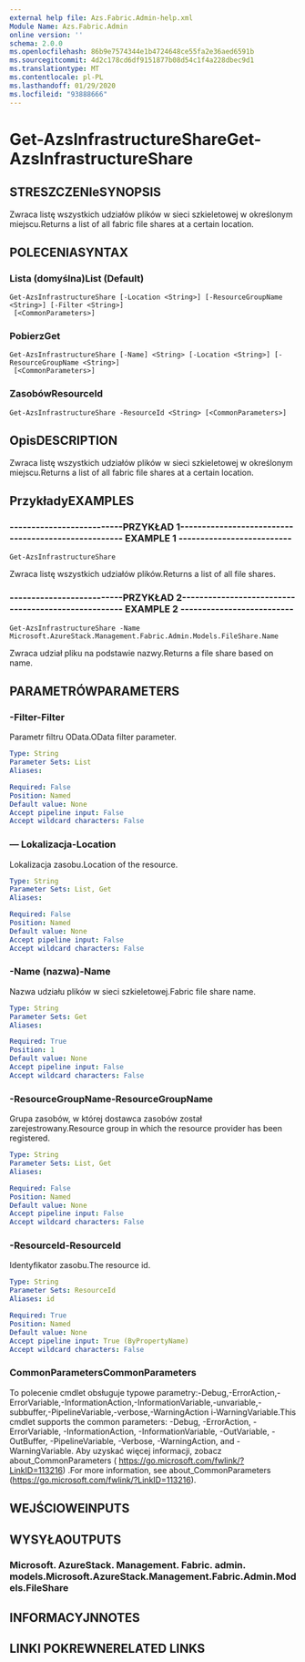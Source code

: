 ```yaml
---
external help file: Azs.Fabric.Admin-help.xml
Module Name: Azs.Fabric.Admin
online version: ''
schema: 2.0.0
ms.openlocfilehash: 86b9e7574344e1b4724648ce55fa2e36aed6591b
ms.sourcegitcommit: 4d2c178cd6df9151877b08d54c1f4a228dbec9d1
ms.translationtype: MT
ms.contentlocale: pl-PL
ms.lasthandoff: 01/29/2020
ms.locfileid: "93888666"
---
```

# <span data-ttu-id="37c86-101">Get-AzsInfrastructureShare</span><span class="sxs-lookup"><span data-stu-id="37c86-101">Get-AzsInfrastructureShare</span></span>

## <span data-ttu-id="37c86-102">STRESZCZENIe</span><span class="sxs-lookup"><span data-stu-id="37c86-102">SYNOPSIS</span></span>
<span data-ttu-id="37c86-103">Zwraca listę wszystkich udziałów plików w sieci szkieletowej w określonym miejscu.</span><span class="sxs-lookup"><span data-stu-id="37c86-103">Returns a list of all fabric file shares at a certain location.</span></span>

## <span data-ttu-id="37c86-104">POLECENIA</span><span class="sxs-lookup"><span data-stu-id="37c86-104">SYNTAX</span></span>

### <span data-ttu-id="37c86-105">Lista (domyślna)</span><span class="sxs-lookup"><span data-stu-id="37c86-105">List (Default)</span></span>
```
Get-AzsInfrastructureShare [-Location <String>] [-ResourceGroupName <String>] [-Filter <String>]
 [<CommonParameters>]
```

### <span data-ttu-id="37c86-106">Pobierz</span><span class="sxs-lookup"><span data-stu-id="37c86-106">Get</span></span>
```
Get-AzsInfrastructureShare [-Name] <String> [-Location <String>] [-ResourceGroupName <String>]
 [<CommonParameters>]
```

### <span data-ttu-id="37c86-107">Zasobów</span><span class="sxs-lookup"><span data-stu-id="37c86-107">ResourceId</span></span>
```
Get-AzsInfrastructureShare -ResourceId <String> [<CommonParameters>]
```

## <span data-ttu-id="37c86-108">Opis</span><span class="sxs-lookup"><span data-stu-id="37c86-108">DESCRIPTION</span></span>
<span data-ttu-id="37c86-109">Zwraca listę wszystkich udziałów plików w sieci szkieletowej w określonym miejscu.</span><span class="sxs-lookup"><span data-stu-id="37c86-109">Returns a list of all fabric file shares at a certain location.</span></span>

## <span data-ttu-id="37c86-110">Przykłady</span><span class="sxs-lookup"><span data-stu-id="37c86-110">EXAMPLES</span></span>

### <span data-ttu-id="37c86-111">--------------------------PRZYKŁAD 1--------------------------</span><span class="sxs-lookup"><span data-stu-id="37c86-111">-------------------------- EXAMPLE 1 --------------------------</span></span>
```
Get-AzsInfrastructureShare
```

<span data-ttu-id="37c86-112">Zwraca listę wszystkich udziałów plików.</span><span class="sxs-lookup"><span data-stu-id="37c86-112">Returns a list of all file shares.</span></span>

### <span data-ttu-id="37c86-113">--------------------------PRZYKŁAD 2--------------------------</span><span class="sxs-lookup"><span data-stu-id="37c86-113">-------------------------- EXAMPLE 2 --------------------------</span></span>
```
Get-AzsInfrastructureShare -Name Microsoft.AzureStack.Management.Fabric.Admin.Models.FileShare.Name
```

<span data-ttu-id="37c86-114">Zwraca udział pliku na podstawie nazwy.</span><span class="sxs-lookup"><span data-stu-id="37c86-114">Returns a file share based on name.</span></span>

## <span data-ttu-id="37c86-115">PARAMETRÓW</span><span class="sxs-lookup"><span data-stu-id="37c86-115">PARAMETERS</span></span>

### <span data-ttu-id="37c86-116">-Filter</span><span class="sxs-lookup"><span data-stu-id="37c86-116">-Filter</span></span>
<span data-ttu-id="37c86-117">Parametr filtru OData.</span><span class="sxs-lookup"><span data-stu-id="37c86-117">OData filter parameter.</span></span>

```yaml
Type: String
Parameter Sets: List
Aliases: 

Required: False
Position: Named
Default value: None
Accept pipeline input: False
Accept wildcard characters: False
```

### <span data-ttu-id="37c86-118">— Lokalizacja</span><span class="sxs-lookup"><span data-stu-id="37c86-118">-Location</span></span>
<span data-ttu-id="37c86-119">Lokalizacja zasobu.</span><span class="sxs-lookup"><span data-stu-id="37c86-119">Location of the resource.</span></span>

```yaml
Type: String
Parameter Sets: List, Get
Aliases: 

Required: False
Position: Named
Default value: None
Accept pipeline input: False
Accept wildcard characters: False
```

### <span data-ttu-id="37c86-120">-Name (nazwa)</span><span class="sxs-lookup"><span data-stu-id="37c86-120">-Name</span></span>
<span data-ttu-id="37c86-121">Nazwa udziału plików w sieci szkieletowej.</span><span class="sxs-lookup"><span data-stu-id="37c86-121">Fabric file share name.</span></span>

```yaml
Type: String
Parameter Sets: Get
Aliases: 

Required: True
Position: 1
Default value: None
Accept pipeline input: False
Accept wildcard characters: False
```

### <span data-ttu-id="37c86-122">-ResourceGroupName</span><span class="sxs-lookup"><span data-stu-id="37c86-122">-ResourceGroupName</span></span>
<span data-ttu-id="37c86-123">Grupa zasobów, w której dostawca zasobów został zarejestrowany.</span><span class="sxs-lookup"><span data-stu-id="37c86-123">Resource group in which the resource provider has been registered.</span></span>

```yaml
Type: String
Parameter Sets: List, Get
Aliases: 

Required: False
Position: Named
Default value: None
Accept pipeline input: False
Accept wildcard characters: False
```

### <span data-ttu-id="37c86-124">-ResourceId</span><span class="sxs-lookup"><span data-stu-id="37c86-124">-ResourceId</span></span>
<span data-ttu-id="37c86-125">Identyfikator zasobu.</span><span class="sxs-lookup"><span data-stu-id="37c86-125">The resource id.</span></span>

```yaml
Type: String
Parameter Sets: ResourceId
Aliases: id

Required: True
Position: Named
Default value: None
Accept pipeline input: True (ByPropertyName)
Accept wildcard characters: False
```

### <span data-ttu-id="37c86-126">CommonParameters</span><span class="sxs-lookup"><span data-stu-id="37c86-126">CommonParameters</span></span>
<span data-ttu-id="37c86-127">To polecenie cmdlet obsługuje typowe parametry:-Debug,-ErrorAction,-ErrorVariable,-InformationAction,-InformationVariable,-unvariable,-subbuffer,-PipelineVariable,-verbose,-WarningAction i-WarningVariable.</span><span class="sxs-lookup"><span data-stu-id="37c86-127">This cmdlet supports the common parameters: -Debug, -ErrorAction, -ErrorVariable, -InformationAction, -InformationVariable, -OutVariable, -OutBuffer, -PipelineVariable, -Verbose, -WarningAction, and -WarningVariable.</span></span> <span data-ttu-id="37c86-128">Aby uzyskać więcej informacji, zobacz about_CommonParameters ( https://go.microsoft.com/fwlink/?LinkID=113216) .</span><span class="sxs-lookup"><span data-stu-id="37c86-128">For more information, see about_CommonParameters (https://go.microsoft.com/fwlink/?LinkID=113216).</span></span>

## <span data-ttu-id="37c86-129">WEJŚCIOWE</span><span class="sxs-lookup"><span data-stu-id="37c86-129">INPUTS</span></span>

## <span data-ttu-id="37c86-130">WYSYŁA</span><span class="sxs-lookup"><span data-stu-id="37c86-130">OUTPUTS</span></span>

### <span data-ttu-id="37c86-131">Microsoft. AzureStack. Management. Fabric. admin. models.</span><span class="sxs-lookup"><span data-stu-id="37c86-131">Microsoft.AzureStack.Management.Fabric.Admin.Models.FileShare</span></span>

## <span data-ttu-id="37c86-132">INFORMACYJN</span><span class="sxs-lookup"><span data-stu-id="37c86-132">NOTES</span></span>

## <span data-ttu-id="37c86-133">LINKI POKREWNE</span><span class="sxs-lookup"><span data-stu-id="37c86-133">RELATED LINKS</span></span>

